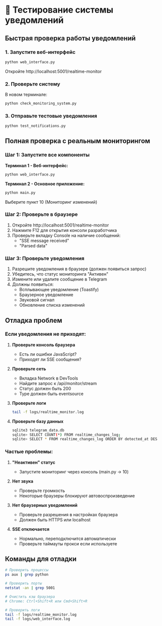 # 🧪 Тестирование системы уведомлений

## Быстрая проверка работы уведомлений

### 1. Запустите веб-интерфейс
```bash
python web_interface.py
```
Откройте http://localhost:5001/realtime-monitor

### 2. Проверьте систему
В новом терминале:
```bash
python check_monitoring_system.py
```

### 3. Отправьте тестовые уведомления
```bash
python test_notifications.py
```

## Полная проверка с реальным мониторингом

### Шаг 1: Запустите все компоненты

**Терминал 1 - Веб-интерфейс:**
```bash
python web_interface.py
```

**Терминал 2 - Основное приложение:**
```bash
python main.py
```
Выберите пункт 10 (Мониторинг изменений)

### Шаг 2: Проверьте в браузере

1. Откройте http://localhost:5001/realtime-monitor
2. Нажмите F12 для открытия консоли разработчика
3. Проверьте вкладку Console на наличие сообщений:
   - "SSE message received"
   - "Parsed data"

### Шаг 3: Проверьте уведомления

1. Разрешите уведомления в браузере (должен появиться запрос)
2. Убедитесь, что статус мониторинга "Активен"
3. Измените или удалите сообщение в Telegram
4. Должны появиться:
   - Всплывающее уведомление (Toastify)
   - Браузерное уведомление
   - Звуковой сигнал
   - Обновление списка изменений

## Отладка проблем

### Если уведомления не приходят:

1. **Проверьте консоль браузера**
   - Есть ли ошибки JavaScript?
   - Приходят ли SSE сообщения?

2. **Проверьте сеть**
   - Вкладка Network в DevTools
   - Найдите запрос к /api/monitor/stream
   - Статус должен быть 200
   - Type должен быть eventsource

3. **Проверьте логи**
   ```bash
   tail -f logs/realtime_monitor.log
   ```

4. **Проверьте базу данных**
   ```bash
   sqlite3 telegram_data.db
   sqlite> SELECT COUNT(*) FROM realtime_changes_log;
   sqlite> SELECT * FROM realtime_changes_log ORDER BY detected_at DESC LIMIT 5;
   ```

### Частые проблемы:

1. **"Неактивен" статус**
   - Запустите мониторинг через консоль (main.py -> 10)

2. **Нет звука**
   - Проверьте громкость
   - Некоторые браузеры блокируют автовоспроизведение

3. **Нет браузерных уведомлений**
   - Проверьте разрешения в настройках браузера
   - Должен быть HTTPS или localhost

4. **SSE отключается**
   - Нормально, переподключится автоматически
   - Проверьте таймауты прокси если используете

## Команды для отладки

```bash
# Проверить процессы
ps aux | grep python

# Проверить порты
netstat -an | grep 5001

# Очистить кэш браузера
# Chrome: Ctrl+Shift+R или Cmd+Shift+R

# Проверить логи
tail -f logs/realtime_monitor.log
tail -f logs/web_interface.log
```